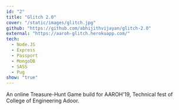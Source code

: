 ```yaml
---
id: "2"
title: "Glitch 2.0"
cover: "/static/images/glitch.jpg"
github: "https://github.com/abhijithvijayan/glitch-2.0"
external: "https://aaroh-glitch.herokuapp.com/"
tech:
  - Node.JS
  - Express
  - Passport
  - MongoDB
  - SASS
  - Pug
show: "true"
---
```


An online Treasure-Hunt Game build for AAROH'19, Technical fest of College of Engineering Adoor.
